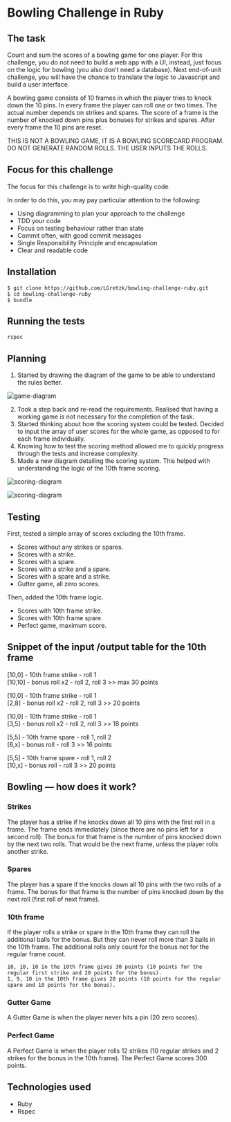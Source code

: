 Bowling Challenge in Ruby
=================

## The task
Count and sum the scores of a bowling game for one player. For this challenge, you do _not_ need to build a web app with a UI, instead, just focus on the logic for bowling (you also don't need a database). Next end-of-unit challenge, you will have the chance to translate the logic to Javascript and build a user interface.

A bowling game consists of 10 frames in which the player tries to knock down the 10 pins. In every frame the player can roll one or two times. The actual number depends on strikes and spares. The score of a frame is the number of knocked down pins plus bonuses for strikes and spares. After every frame the 10 pins are reset.

THIS IS NOT A BOWLING GAME, IT IS A BOWLING SCORECARD PROGRAM. DO NOT GENERATE RANDOM ROLLS. THE USER INPUTS THE ROLLS.

## Focus for this challenge
The focus for this challenge is to write high-quality code.

In order to do this, you may pay particular attention to the following:
* Using diagramming to plan your approach to the challenge
* TDD your code
* Focus on testing behaviour rather than state
* Commit often, with good commit messages
* Single Responsibility Principle and encapsulation
* Clear and readable code

## Installation
```
$ git clone https://github.com/LGretzk/bowling-challenge-ruby.git
$ cd bowling-challenge-ruby
$ bundle
```

## Running the tests
```
rspec
```

## Planning
1. Started by drawing the diagram of the game to be able to understand the rules better.

![game-diagram](https://dl.dropboxusercontent.com/s/xhilft3sednr1x0/diagram%20-%20game.png?dl=0)

2. Took a step back and re-read the requirements. Realised that having a working game is not necessary for the completion of the task.
3. Started thinking about how the scoring system could be tested. Decided to input the array of user scores for the whole game, as opposed to for each frame individually.
4. Knowing how to test the scoring method allowed me to quickly progress through the tests and increase complexity. 
5. Made a new diagram detailing the scoring system. This helped with understanding the logic of the 10th frame scoring.

![scoring-diagram](https://dl.dropboxusercontent.com/s/q5hrx6phjuuay7w/diagram%20-%20scoring1.png?dl=0)

![scoring-diagram](https://dl.dropboxusercontent.com/s/47zwq5yyv08xbzn/diagram%20-%20scoring2.png?dl=0)

## Testing
First, tested a simple array of scores excluding the 10th frame.
- Scores without any strikes or spares.
- Scores with a strike.
- Scores with a spare.
- Scores with a strike and a spare.
- Scores with a spare and a strike.
- Gutter game, all zero scores.

Then, added the 10th frame logic.
- Scores with 10th frame strike.
- Scores with 10th frame spare.
- Perfect game, maximum score.

## Snippet of the input /output table for the 10th frame

[10,0] - 10th frame strike - roll 1  
[10,10] - bonus roll x2 - roll 2, roll 3 >> max 30 points  

[10,0] - 10th frame strike - roll 1  
[2,8] - bonus roll x2 - roll 2, roll 3 >> 20 points

[10,0] - 10th frame strike - roll 1  
[3,5] - bonus roll x2 - roll 2, roll 3 >> 18 points

[5,5] - 10th frame spare - roll 1, roll 2  
[6,x] - bonus roll - roll 3 >> 16 points

[5,5] - 10th frame spare - roll 1, roll 2  
[10,x] - bonus roll - roll 3 >> 20 points


## Bowling — how does it work?

### Strikes

The player has a strike if he knocks down all 10 pins with the first roll in a frame. The frame ends immediately (since there are no pins left for a second roll). The bonus for that frame is the number of pins knocked down by the next two rolls. That would be the next frame, unless the player rolls another strike.

### Spares

The player has a spare if the knocks down all 10 pins with the two rolls of a frame. The bonus for that frame is the number of pins knocked down by the next roll (first roll of next frame).

### 10th frame

If the player rolls a strike or spare in the 10th frame they can roll the additional balls for the bonus. But they can never roll more than 3 balls in the 10th frame. The additional rolls only count for the bonus not for the regular frame count.

    10, 10, 10 in the 10th frame gives 30 points (10 points for the regular first strike and 20 points for the bonus).
    1, 9, 10 in the 10th frame gives 20 points (10 points for the regular spare and 10 points for the bonus).

### Gutter Game

A Gutter Game is when the player never hits a pin (20 zero scores).

### Perfect Game

A Perfect Game is when the player rolls 12 strikes (10 regular strikes and 2 strikes for the bonus in the 10th frame). The Perfect Game scores 300 points.

## Technologies used
* Ruby
* Rspec
